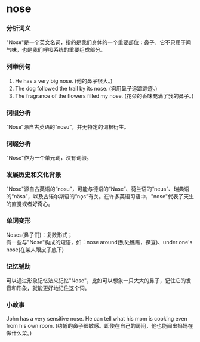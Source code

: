 # nose

### 分析词义

  

"Nose"是一个英文名词，指的是我们身体的一个重要部位：鼻子。它不只用于闻气味，也是我们呼吸系统的重要组成部分。

  

### 列举例句

  

1.  He has a very big nose. (他的鼻子很大。)
2.  The dog followed the trail by its nose. (狗用鼻子追踪踪迹。)
3.  The fragrance of the flowers filled my nose. (花朵的香味充满了我的鼻子。)

  

### 词根分析

  

“Nose”源自古英语的“nosu”，并无特定的词根衍生。

  

### 词缀分析

  

"Nose"作为一个单元词，没有词缀。

  

### 发展历史和文化背景

  

"Nose"源自古英语的“nosu”，可能与德语的“Nase”、荷兰语的“neus”、瑞典语的“näsa”，以及古诺尔斯语的“nǫs”有关。在许多英语习语中，"nose"代表了天生的直觉或者好奇心。

  

### 单词变形

  

Noses(鼻子们)：复数形式；  
有一些与"Nose"构成的短语，如：nose around(到处瞧瞧，探查)、under one's nose(在某人眼皮子底下)

  

### 记忆辅助

  

可以通过形象记忆法来记忆"Nose"，比如可以想象一只大大的鼻子，记住它的发音和形象，就能更好地记住这个词。

  

### 小故事

  

John has a very sensitive nose. He can tell what his mom is cooking even from his own room. (约翰的鼻子很敏感。即使在自己的房间，他也能闻出妈妈在做什么菜。)
